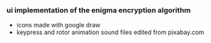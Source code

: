 ### ui implementation of the enigma encryption algorithm

* icons made with google draw
* keypress and rotor animation sound files edited from pixabay.com


